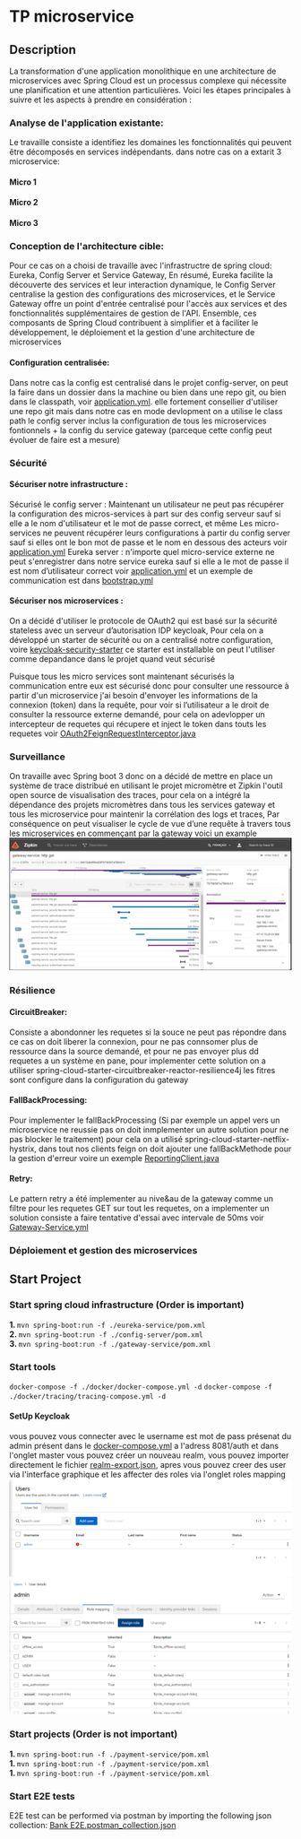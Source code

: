 # TP microservice
## Description
La transformation d'une application monolithique en une architecture de microservices avec Spring Cloud est un processus complexe qui nécessite une planification et une attention particulières. Voici les étapes principales à suivre et les aspects à prendre en considération : <br/> 

### Analyse de l'application existante:
Le travaille consiste a identifiez les domaines les fonctionnalités qui peuvent être décomposés en services indépendants. dans notre cas on a extarit 3 microservice:<br/> 

#### Micro 1 
#### Micro 2 
#### Micro 3 



### Conception de l'architecture cible:
Pour ce cas on a choisi de travaille avec l'infrastructre de spring cloud: Eureka, Config Server et Service Gateway, En résumé, Eureka facilite la découverte des services et leur interaction dynamique, le Config Server centralise la gestion des configurations des microservices, et le Service Gateway offre un point d'entrée centralisé pour l'accès aux services et des fonctionnalités supplémentaires de gestion de l'API. Ensemble, ces composants de Spring Cloud contribuent à simplifier et à faciliter le développement, le déploiement et la gestion d'une architecture de microservices

#### Configuration centralisée: 
Dans notre cas la config est centralisé dans le projet config-server, on peut la faire dans un dossier dans la machine ou bien dans une repo git, ou bien dans le classpath, voir [application.yml](config-server%2Fsrc%2Fmain%2Fresources%2Fapplication.yml). elle fortement consellier d'utiliser une repo git mais dans notre cas en mode devlopment on a utilise le class path
le config server inclus la configuration de tous les microservices fontionnels + la config du service gateway (parceque cette config peut évoluer de faire est a mesure)

### Sécurité
#### Sécuriser notre infrastructure :
Sécurisé le config server : Maintenant un utilisateur ne peut pas récupérer la configuration des micros-services à part sur des config serveur sauf si elle a le nom d'utilisateur et le mot de passe correct, et même Les micro-services ne peuvent récupérer leurs configurations à partir du config server sauf si elles ont le bon mot de passe et le nom en dessous des acteurs voir [application.yml](config-server%2Fsrc%2Fmain%2Fresources%2Fapplication.yml)
Eureka server : n'importe quel micro-service externe ne peut s'enregistrer dans notre service eureka sauf si elle a le mot de passe il est nom d’utilisateur correct voir [application.yml](eureka-service%2Fsrc%2Fmain%2Fresources%2Fapplication.yml) et un exemple de communication est dans [bootstrap.yml](gateway-service%2Fsrc%2Fmain%2Fresources%2Fbootstrap.yml)

#### Sécuriser nos microservices :
On a décidé d'utiliser le protocole de OAuth2 qui est basé sur la sécurité stateless avec un serveur d’autorisation IDP keycloak, Pour cela on a développé un starter de sécurité ou on a centralisé notre configuration, voire [keycloak-security-starter](keycloak-security-starter) ce starter est installable on peut l'utiliser comme depandance dans le projet quand veut sécurisé

Puisque tous les micro services sont maintenant sécurisés la communication entre eux est sécurisé donc pour consulter une ressource à partir d'un microservice j'ai besoin d'envoyer les informations de la connexion (token) dans la requête, pour voir si l’utilisateur a le droit de consulter la ressource externe demandé, pour cela on adevlopper un intercepteur de requetes qui récupere et inject le token dans touts les requetes voir [OAuth2FeignRequestInterceptor.java](keycloak-security-starter%2Fsrc%2Fmain%2Fjava%2Fcom%2Fexample%2Fsecurity%2Fstarter%2Fkeycloak%2Ffeign%2FOAuth2FeignRequestInterceptor.java)
### Surveillance
On travaille avec Spring boot 3 donc on a décidé de mettre en place un système de trace distribué en utilisant le projet micromètre et Zipkin l'outil open source de visualisation des traces, pour cela on a intégré la dépendance des projets micromètres dans tous les services gateway et tous les microservice pour maintenir la corrélation des logs et traces, Par conséquence on peut visualiser le cycle de vue d’une requête à travers tous les microservices en commençant par la gateway
voici un example ![img.png](img.png)

### Résilience
#### CircuitBreaker:
Consiste a abondonner les requetes si la souce ne peut pas répondre dans ce cas on doit liberer la connexion, pour ne pas connsomer plus de ressource dans la source demandé, et pour ne pas envoyer plus dd requetes a un système en pane, pour implementer cette solution on a utiliser spring-cloud-starter-circuitbreaker-reactor-resilience4j les fitres sont configure dans la configuration du gateway
#### FallBackProcessing:
Pour implementer le fallBackProcessing (Si par exemple un appel vers un microservice ne reussie pas on doit inmplementer un autre solution pour ne pas blocker le traitement) pour cela on a utilisé spring-cloud-starter-netflix-hystrix, dans tout nos clients feign on doit ajouter une fallBackMethode pour la gestion d'erreur voire un exemple [ReportingClient.java](payment-service%2Fsrc%2Fmain%2Fjava%2Fcom%2Fexample%2Fpaymentservice%2Fcontroller%2Ffeign%2FReportingClient.java)

#### Retry:
Le pattern retry a été implementer au nive&au de la gateway comme un filtre pour les requetes GET sur tout les requetes, on a implementer un solution consiste a faire tentative d'essai avec intervale de 50ms voir [Gateway-Service.yml](config-server%2Fsrc%2Fmain%2Fresources%2Fconfig-files%2FGateway-Service.yml)

### Déploiement et gestion des microservices



## Start Project
### Start spring cloud infrastructure (Order is important)
<b>1. </b>`mvn spring-boot:run -f ./eureka-service/pom.xml` </br>
<b>2. </b>`mvn spring-boot:run -f ./config-server/pom.xml` </br>
<b>3. </b>`mvn spring-boot:run -f ./gateway-service/pom.xml` </br>

### Start tools
`docker-compose -f ./docker/docker-compose.yml -d`
`docker-compose -f ./docker/tracing/tracing-compose.yml -d`
#### SetUp Keycloak
vous pouvez vous connecter avec le username est mot de pass présenat du admin présent dans le [docker-compose.yml](docker%2Fdocker-compose.yml) a l'adress 8081/auth et dans l'onglet master vous pouvez créer un nouveau realm, vous pouvez importer directement le fichier [realm-export.json](docker%2Fkeycloak%2Frealm-export.json), apres vous pouvez creer des user via l'interface graphique et les affecter des roles via l'onglet roles mapping
![img_1.png](img_1.png)
![img_2.png](img_2.png)
### Start projects (Order is not important)
<b>1. </b>`mvn spring-boot:run -f ./payment-service/pom.xml` </br>
<b>1. </b>`mvn spring-boot:run -f ./payment-service/pom.xml` </br>
<b>1. </b>`mvn spring-boot:run -f ./payment-service/pom.xml` </br>

### Start E2E tests
E2E test can be performed via postman by importing the following json collection: [Bank E2E.postman_collection.json](Bank%20E2E.postman_collection.json)
